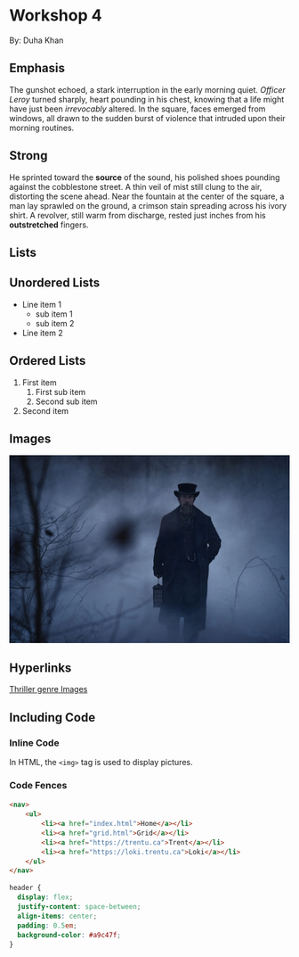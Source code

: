 # Workshop 4

By: Duha Khan

## Emphasis

The gunshot echoed, a stark interruption in the early morning quiet. *Officer Leroy* turned sharply, heart pounding in his chest, knowing that a life might have just been *irrevocably* altered. In the square, faces emerged from windows, all drawn to the sudden burst of violence that intruded upon their morning routines.

## Strong

He sprinted toward the **source** of the sound, his polished shoes pounding against the cobblestone street. A thin veil of mist still clung to the air, distorting the scene ahead. Near the fountain at the center of the square, a man lay sprawled on the ground, a crimson stain spreading across his ivory shirt. A revolver, still warm from discharge, rested just inches from his **outstretched** fingers.  

## Lists

## Unordered Lists

- Line item 1
  - sub item 1
  - sub item 2
- Line item 2

## Ordered Lists

1. First item
    1. First sub item
    2. Second sub item
2. Second item

## Images

![Guy in misty forest](./img/Mystery.webp)

## Hyperlinks

[Thriller genre Images](https://www.shutterstock.com/blog/graphic-design-styles-murder-mystery)

## Including Code

### Inline Code

In HTML, the `<img>` tag is used to display pictures.

### Code Fences

```html
<nav>
    <ul>
        <li><a href="index.html">Home</a></li>
        <li><a href="grid.html">Grid</a></li>
        <li><a href="https://trentu.ca">Trent</a></li>
        <li><a href="https://loki.trentu.ca">Loki</a></li>
    </ul>
</nav>
```

```css
header {
  display: flex;
  justify-content: space-between;
  align-items: center;
  padding: 0.5em;
  background-color: #a9c47f;
}
```
